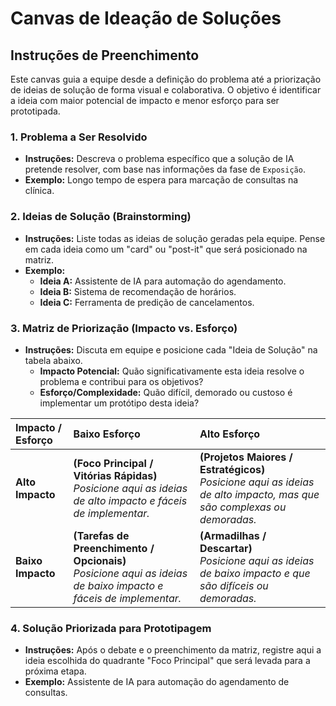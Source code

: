# Canvas de Ideação de Soluções

## Instruções de Preenchimento

Este canvas guia a equipe desde a definição do problema até a priorização de ideias de solução de forma visual e colaborativa. O objetivo é identificar a ideia com maior potencial de impacto e menor esforço para ser prototipada.

### 1. Problema a Ser Resolvido

- **Instruções:** Descreva o problema específico que a solução de IA pretende resolver, com base nas informações da fase de `Exposição`.
- **Exemplo:** Longo tempo de espera para marcação de consultas na clínica.

### 2. Ideias de Solução (Brainstorming)

- **Instruções:** Liste todas as ideias de solução geradas pela equipe. Pense em cada ideia como um "card" ou "post-it" que será posicionado na matriz.
- **Exemplo:**
  - **Ideia A:** Assistente de IA para automação do agendamento.
  - **Ideia B:** Sistema de recomendação de horários.
  - **Ideia C:** Ferramenta de predição de cancelamentos.

### 3. Matriz de Priorização (Impacto vs. Esforço)

- **Instruções:** Discuta em equipe e posicione cada "Ideia de Solução" na tabela abaixo.
  - **Impacto Potencial:** Quão significativamente esta ideia resolve o problema e contribui para os objetivos?
  - **Esforço/Complexidade:** Quão difícil, demorado ou custoso é implementar um protótipo desta ideia?

| Impacto / Esforço | Baixo Esforço | Alto Esforço |
| :--- | :--- | :--- |
| **Alto Impacto** | **(Foco Principal / Vitórias Rápidas)**<br>_Posicione aqui as ideias de alto impacto e fáceis de implementar._ | **(Projetos Maiores / Estratégicos)**<br>_Posicione aqui as ideias de alto impacto, mas que são complexas ou demoradas._ |
| **Baixo Impacto** | **(Tarefas de Preenchimento / Opcionais)**<br>_Posicione aqui as ideias de baixo impacto e fáceis de implementar._ | **(Armadilhas / Descartar)**<br>_Posicione aqui as ideias de baixo impacto e que são difíceis ou demoradas._ |


### 4. Solução Priorizada para Prototipagem

- **Instruções:** Após o debate e o preenchimento da matriz, registre aqui a ideia escolhida do quadrante "Foco Principal" que será levada para a próxima etapa.
- **Exemplo:** Assistente de IA para automação do agendamento de consultas.
